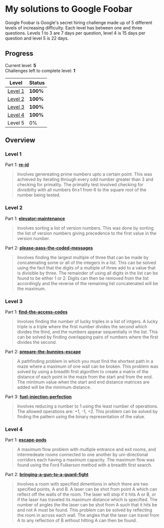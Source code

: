 # My solutions to Google Foobar

Google Foobar is Google's secret hiring challenge made up of 5 different levels of increasing difficulty. Each level has between one and three questions. Levels 1 to 3 are 7 days per question, level 4 is 15 days per question and level 5 is 22 days.

## Progress

Current level: **5**  
Challenges left to complete level: **1**

|Level|Status|
|-|-|
|[Level 1](https://github.com/dhruvnps/google-foobar/tree/master/Level%201)|**100%**|
|[Level 2](https://github.com/dhruvnps/google-foobar/tree/master/Level%202)|**100%**|
|[Level 3](https://github.com/dhruvnps/google-foobar/tree/master/Level%203)|**100%**|
|[Level 4](https://github.com/dhruvnps/google-foobar/tree/master/Level%204)|**100%**|
|Level 5|0%|

## Overview

### Level 1

Part 1: **[re-id](https://github.com/dhruvnps/google-foobar/tree/master/Level%201/re-id)**
> Involves genereating prime numbers upto a certain point. This was achieved by iterating through every odd number greater than 3 and checking for primality. The primality test involved checking for divisibilty with all numbers 6n±1 from 6 to the square root of the number being tested.

### Level 2

Part 1: **[elevator-maintenance](https://github.com/dhruvnps/google-foobar/tree/master/Level%202/elevator-maintenance)**
> Involves sorting a list of version numbers. This was done by sorting the list of version numbers giving precedence to the first value in the version number.

Part 2: **[please-pass-the-coded-messages](https://github.com/dhruvnps/google-foobar/tree/master/Level%202/please-pass-the-coded-messages)**
> Involves finding the largest multiple of three that can be made by concatenating some or all of the integers in a list. This can be solved using the fact that the digits of a multiple of three add to a value that is divisible by three. The remainder of using all digits in the list can be found to be either 1 or 2. Digits can then be removed from the list accordingly and the reverse of the remaining list concatenated will be the maximum.

### Level 3

Part 1: **[find-the-access-codes](https://github.com/dhruvnps/google-foobar/tree/master/Level%203/find-the-access-codes)**
> Involves finding the number of lucky triples in a list of intgers. A lucky triple is a triple where the first number divides the second which divides the third, and the numbers appear sequentially in the list. This can be solved by finding overlapping pairs of numbers where the first divides the second.

Part 2: **[prepare-the-bunnies-escape](https://github.com/dhruvnps/google-foobar/tree/master/Level%203/prepare-the-bunnies-escape)**
> A pathfinding problem in which you must find the shortest path in a maze where a maximum of one wall can be broken. This problem was solved by using a breadth first algorithm to create a matrix of the distance of each point in the maze from the start and from the end. The minimum value when the start and end distance matrices are added will be the minimum distance.

Part 3: **[fuel-injection-perfection](https://github.com/dhruvnps/google-foobar/tree/master/Level%203/fuel-injection-perfection)**
> Involves reducing a number to 1 using the least number of operations. The allowed operations are: +1, -1, ÷2. This problem can be solved by finding the pattern using the binary representation of the value.

### Level 4

Part 1: **[escape-pods](https://github.com/dhruvnps/google-foobar/tree/master/Level%204/escape-pods)**
> A maximum flow problem with multiple entrance and exit rooms, and intermedeate rooms connected to one another by uni-directional corridors each having a maximum capacity. The maximum flow was found using the Ford Fulkerson method with a breadth first search.

Part 2: **[bringing-a-gun-to-a-guard-fight](https://github.com/dhruvnps/google-foobar/tree/master/Level%204/bringing-a-gun-to-a-guard-fight)**
> Involves a room with specified dimentions in which there are two specified points, A and B. A laser can be shot from point A which can reflect off the walls of the room. The laser will stop if it hits A or B, or if the laser has traveled its maximum distance which is specified. The number of angles the the laser can be shot from A such that it hits be and not A must be found. This problem can be solved by reflecting the room in across each wall. The angles that the laser can travel from A to any reflection of B without hitting A can then be found.
